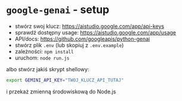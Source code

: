 # `google-genai` - setup

- stwórz swoj klucz: https://aistudio.google.com/app/api-keys
- sprawdź dostępny usage: https://aistudio.google.com/app/usage
- API/docs: https://github.com/googleapis/python-genai
- stwórz plik `.env` (lub skopiuj z `.env.example`)
- zależności: `npm install`
- uruchom: `node run.js`

albo stwórz jakiś skrypt shellowy:
```bash
export GEMINI_API_KEY="TWOJ_KLUCZ_API_TUTAJ"
```
i przekaż zmienną środowiskową do Node.js
